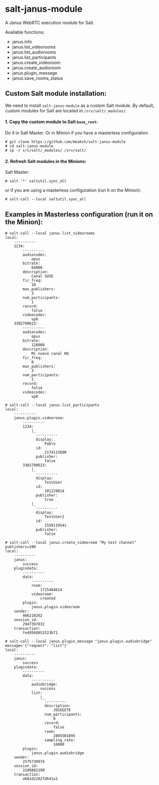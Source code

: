 # salt-janus-module
A Janus WebRTC execution module for Salt.

Available functions:

- janus.info
- janus.list_videorooms
- janus.list_audiorooms
- janus.list_participants
- janus.create_videoroom
- janus.create_audioroom
- janus.plugin_message
- janus.save_rooms_status

## Custom Salt module installation:
We need to install `salt-janus-module` as a custom Salt module. By default, custom modules for Salt are located in `/srv/salt/_modules/`.

#### 1. Copy the custom module to Salt `base_root`:
Do it in Salt Master. Or in Minion if you have a masterless configuration
```
# git clone https://github.com/meaksh/salt-janus-module
# cd salt-janus-module
# cp -r srv/salt/_modules/ /srv/salt/
```

#### 2. Refresh Salt modules in the Minions:
Salt Master:
```
# salt '*' saltutil.sync_all
```
or if you are using a masterless configuration (run it on the Minion):
```
# salt-call --local saltutil.sync_all
```

## Examples in Masterless configuration (run it on the Minion):
```
# salt-call --local janus.list_videorooms
local:
    ----------
    1234:
        ----------
        audiocodec:
            opus
        bitrate:
            64000
        description:
            Canal SUSE
        fir_freq:
            10
        max_publishers:
            3
        num_participants:
            1
        record:
            false
        videocodec:
            vp8
    3302790623:
        ----------
        audiocodec:
            opus
        bitrate:
            128000
        description:
            Mi nuevo canal HQ
        fir_freq:
            0
        max_publishers:
            3
        num_participants:
            2
        record:
            false
        videocodec:
            vp8
```
```
# salt-call --local janus.list_participants
local:
    ----------
    janus.plugin.videoroom:
        ----------
        1234:
            |_
              ----------
              display:
                  Pablo
              id:
                  2174113600
              publisher:
                  false
        3302790623:
            |_
              ----------
              display:
                  TestUser
              id:
                  101229014
              publisher:
                  true
            |_
              ----------
              display:
                  TestUser2
              id:
                  1550119541
              publisher:
                  false
```
```
# salt-call --local janus.create_videoroom "My test channel" publishers=100
local:
    ----------
    janus:
        success
    plugindata:
        ----------
        data:
            ----------
            room:
                1725484614
            videoroom:
                created
        plugin:
            janus.plugin.videoroom
    sender:
        466218262
    session_id:
        2947397632
    transaction:
        fe49568851523b71
```
```
# salt-call --local janus.plugin_message "janus.plugin.audiobridge" message='{"request": "list"}'
local:
    ----------
    janus:
        success
    plugindata:
        ----------
        data:
            ----------
            audiobridge:
                success
            list:
                |_
                  ----------
                  description:
                      JOSEEETE
                  num_participants:
                      0
                  record:
                      false
                  room:
                      2805501895
                  sampling_rate:
                      16000
        plugin:
            janus.plugin.audiobridge
    sender:
        2575730974
    session_id:
        3196002190
    transaction:
        a681d2202fd6d1a1
```
